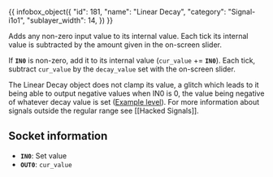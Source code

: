{{ infobox_object({
	"id": 181,
	"name": "Linear Decay",
	"category": "Signal-i1o1",
	"sublayer_width": 14,
}) }}

Adds any non-zero input value to its internal value. Each tick its internal value is subtracted by the amount given in the on-screen slider.

If **`IN0`** is non-zero, add it to its internal value (`cur_value` += **`IN0`**). Each tick, subtract `cur_value` by the `decay_value` set with the on-screen slider.

The Linear Decay object does not clamp its value, a glitch which leads to it being able to output negative values when IN0 is 0, the value being negative of whatever decay value is set ([Example level](/level/551)). For more information about signals outside the regular range see [[Hacked Signals]].

## Socket information
- **`IN0`**: Set value
- **`OUT0`**: `cur_value`